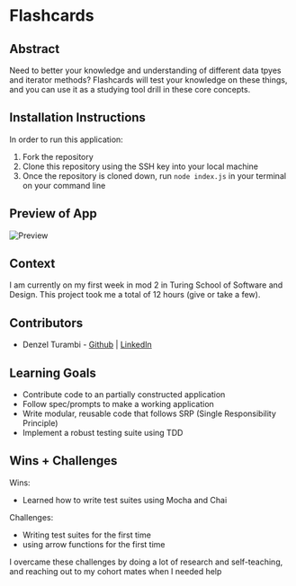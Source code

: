 # Flashcards

## Abstract
Need to better your knowledge and understanding of different data tpyes and iterator methods? Flashcards will test your knowledge on these things, and you can use it as a studying tool drill in these core concepts.
## Installation Instructions
In order to run this application:
1. Fork the repository
2. Clone this repository using the SSH key into your local machine
3. Once the repository is cloned down, run `node index.js` in your terminal on your command line
## Preview of App
![Preview](https://media.giphy.com/media/v1.Y2lkPTc5MGI3NjExNTdjZDBhODJlZGJiODUyN2E0ZGU5NTFmOWY3Y2JhMDgzOTNkZDQwZiZlcD12MV9pbnRlcm5hbF9naWZzX2dpZklkJmN0PWc/d3iTSgXxYXJik3TJNF/giphy.gif)
## Context
I am currently on my first week in mod 2 in Turing School of Software and Design. This project took me a total of 12 hours (give or take a few).
## Contributors
- Denzel Turambi - [Github](https://github.com/Denzel-Turambi) | [LinkedIn](https://www.linkedin.com/in/denzel-turambi-71a298267/)
## Learning Goals
- Contribute code to an partially constructed application
- Follow spec/prompts to make a working application
- Write modular, reusable code that follows SRP (Single Responsibility Principle)
- Implement a robust testing suite using TDD
## Wins + Challenges
Wins:
- Learned how to write test suites using Mocha and Chai

Challenges:
- Writing test suites for the first time
- using arrow functions for the first time

I overcame these challenges by doing a lot of research and self-teaching, and reaching out to my cohort mates when I needed help
